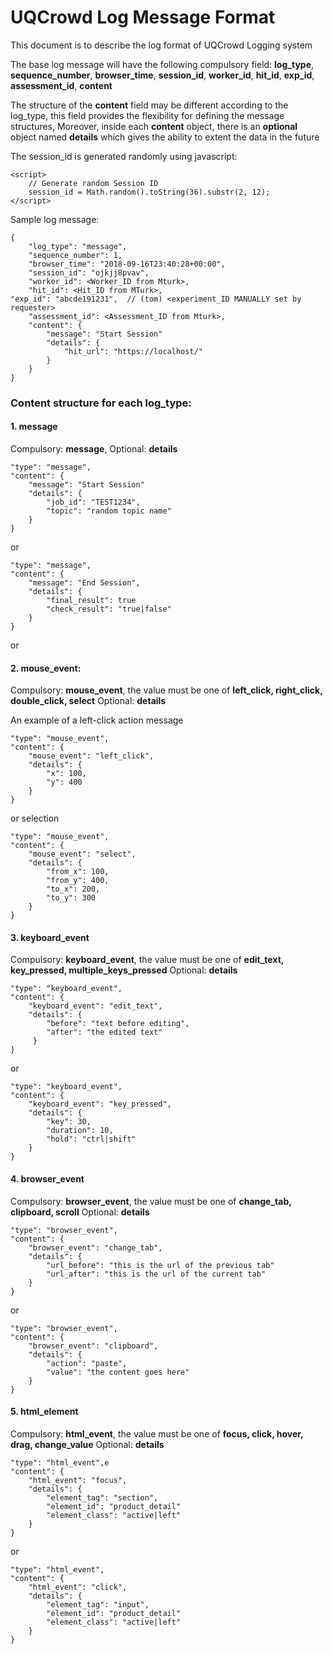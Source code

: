 # UQCrowd Log Message Format

This document is to describe the log format of UQCrowd Logging system

The base log message will have the following compulsory field: **log_type**, **sequence_number**, **browser_time**, **session_id**, **worker_id**, **hit_id**, **exp_id**, **assessment_id**, **content**

The structure of the **content** field may be different according to the log_type,
this field provides the flexibility for defining the message structures, 
Moreover, inside each **content** object, there is an **optional** object named **details** which gives the ability to extent the data in the future
 
The session_id is generated randomly using javascript:

    <script>
        // Generate random Session ID
        session_id = Math.random().toString(36).substr(2, 12);
	</script>
 
Sample log message:

    {
        "log_type": "message",
        "sequence_number": 1,
        "browser_time": "2018-09-16T23:40:28+00:00",
        "session_id": "ojkjj8pvav",
        "worker_id": <Worker_ID from Mturk>,
        "hit_id": <Hit_ID from MTurk>,
	"exp_id": "abcde191231",  // (tom) <experiment_ID MANUALLY set by requester>
        "assessment_id": <Assessment_ID from Mturk>,
        "content": {
            "message": "Start Session"
            "details": {
                "hit_url": "https://localhost/"
            }
        }
    }


### Content structure for each log\_type:

#### 1. message
Compulsory: **message**, Optional: **details**

    "type": "message",
    "content": {
        "message": "Start Session"
        "details": {
            "job_id": "TEST1234",
            "topic": "random topic name" 
        }
    }
    
or 

    "type": "message",
    "content": {
        "message": "End Session",
        "details": {
            "final_result": true
            "check_result": "true|false"
        }
    }
    
or 


#### 2. mouse_event: 
Compulsory: **mouse_event**, the value must be one of **left_click, right_click, double_click, select**
Optional: **details**

An example of a left-click action message

    "type": "mouse_event",
    "content": {
        "mouse_event": "left_click",
        "details": {
            "x": 100,
            "y": 400
        }
    }

or selection 

    "type": "mouse_event",
    "content": {
        "mouse_event": "select",
        "details": {
            "from_x": 100,
            "from_y": 400,
            "to_x": 200,
            "to_y": 300
        }
    }
    
#### 3. keyboard_event
Compulsory: **keyboard_event**, the value must be one of **edit_text, key_pressed, multiple_keys_pressed**
Optional: **details**

    "type": "keyboard_event",
    "content": {
        "keyboard_event": "edit_text",
        "details": {
            "before": "text before editing",
            "after": "the edited text"
         }
    }

or 

    "type": "keyboard_event",
    "content": {
        "keyboard_event": "key_pressed",
        "details": {
            "key": 30,
            "duration": 10,
            "hold": "ctrl|shift"
        }
    }


#### 4. browser_event
Compulsory: **browser_event**, the value must be one of **change_tab, clipboard, scroll**
Optional: **details**
    
    "type": "browser_event",
    "content": {
        "browser_event": "change_tab",
        "details": {
            "url_before": "this is the url of the previous tab"
            "url_after": "this is the url of the current tab"
        }
    }
    
or 

    "type": "browser_event",
    "content": {
        "browser_event": "clipboard",
        "details": {
            "action": "paste",
            "value": "the content goes here"
        }
    }
	
#### 5. html_element
Compulsory: **html_event**, the value must be one of **focus, click, hover, drag, change_value**
Optional: **details**

    "type": "html_event",e
    "content": {
        "html_event": "focus",
        "details": {
            "element_tag": "section",
            "element_id": "product_detail"
            "element_class": "active|left"
        }
    }
	
or	

	"type": "html_event",
    "content": {
        "html_event": "click",
        "details": {
            "element_tag": "input",
            "element_id": "product_detail"
            "element_class": "active|left"
        }
    }

